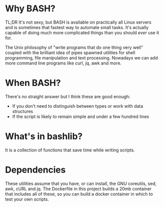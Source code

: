 # Why BASH?
TL;DR It's not sexy, but BASH is available on practically all Linux servers and
is sometimes that fastest way to automate small tasks. It's actually capable of
doing much more complicated things than you should _ever_ use it for.

The Unix philosophy of "write programs that do one thing very well" coupled with
the brilliant idea of pipes spawned utilities for shell programming, file
manipulation and text processing. Nowadays we can add more command line programs
like curl, jq, awk and more.

# When BASH?
There's no straight answer but I think these are good enough:
* If you don't need to distinguish between types or work with data structures
* If the script is likely to remain simple and under a few hundred lines

# What's in bashlib?
It is a collection of functions that save time while writing scripts.

# Dependencies
These utilities assume that you have, or can install, the GNU coreutils, sed, awk,
cURL and jq. The Dockerfile in this project builds a 20mb container that includes all
of these, so you can build a docker container in which to test your own scripts.
